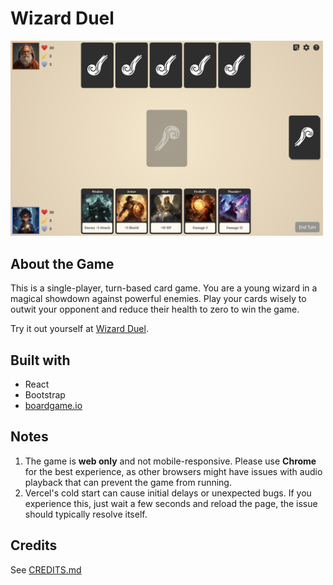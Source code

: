 # Wizard Duel

<img src="github/game-screenshot.png" alt="game screenshot" width="500">

## About the Game

This is a single-player, turn-based card game. You are a young wizard in a magical showdown against powerful enemies. Play your cards wisely to outwit your opponent and reduce their health to zero to win the game.

Try it out yourself at [Wizard Duel](https://wizard-duel-ten.vercel.app).

## Built with

- React
- Bootstrap
- [boardgame.io](https://boardgame.io/)

## Notes

1. The game is **web only** and not mobile-responsive. Please use **Chrome** for the best experience, as other browsers might have issues with audio playback that can prevent the game from running.
2. Vercel's cold start can cause initial delays or unexpected bugs. If you experience this, just wait a few seconds and reload the page, the issue should typically resolve itself.

## Credits

See [CREDITS.md](./CREDITS.md)
